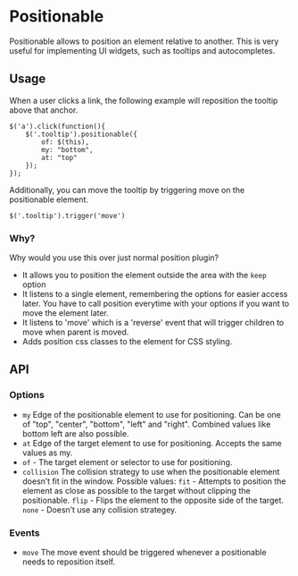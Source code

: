 # Positionable

Positionable allows to position an element relative to another. This is very useful for implementing UI widgets, such as tooltips and autocompletes. 

## Usage

When a user clicks a link, the following example will reposition the tooltip above that anchor.

	$('a').click(function(){
		$('.tooltip').positionable({
	        of: $(this),
	        my: "bottom",
	        at: "top"
	    });
	});

Additionally, you can move the tooltip by triggering move on the positionable element.

	$('.tooltip').trigger('move')

### Why?

Why would you use this over just normal position plugin?  

- It allows you to position the element outside the area with the `keep` option
- It listens to a single element, remembering the options for easier access later.  You have to call position everytime with your options if you want to move the element later.
- It listens to 'move' which is a 'reverse' event that will trigger children to move when parent is moved.
- Adds position css classes to the element for CSS styling.

## API

### Options
- `my` Edge of the positionable element to use for positioning. Can be one of "top", "center", "bottom", "left" and "right". Combined values like bottom left are also possible.
- `at` Edge of the target element to use for positioning. Accepts the same values as my.
- `of` - The target element or selector to use for positioning.
- `collision` The collision strategy to use when the positionable element doesn’t fit in the window. Possible values:
	`fit` - Attempts to position the element as close as possible to the target without clipping the positionable.
	`flip` - Flips the element to the opposite side of the target.
	`none` - Doesn’t use any collision strategey.

### Events

- `move` The move event should be triggered whenever a positionable needs to reposition itself. 